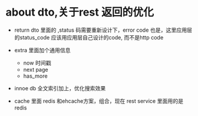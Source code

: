 # about dto,关于rest 返回的优化
* return dto 里面的 ,status 码需要重新设计下，error code
也是，这里应用层的status_code 应该用应用层自己设计的code,
而不是http code
* extra 里面加个通用信息 
    * now 时间戳
    * next page 
    * has_more 
    
* innoe db 全文索引加上，优化搜索效果
* cache 里面 redis 和ehcache方案，组合，现在
rest service 里面用的是redis